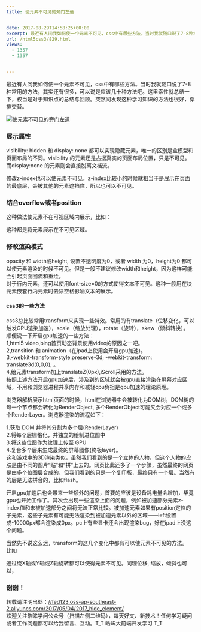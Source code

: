 ```yaml
---
title: 使元素不可见的旁门左道


date: 2017-08-29T14:58:25+00:00
excerpt: 最近有人问我如何使一个元素不可见，css中有哪些方法。当时我就随口说了7-8种常用的方法，其实还有很多，可以说是应该几十种方法吧。这里索性就总结一下，权当是对于知识点的总结与回顾。突然间发现这种学习知识的方法也很好，穿插交替。
url: /html5css3/829.html
views:
  - 1357
  - 1357


---
```

最近有人问我如何使一个元素不可见，css中有哪些方法。当时我就随口说了7-8种常用的方法，其实还有很多，可以说是应该几十种方法吧。这里索性就总结一下，权当是对于知识点的总结与回顾。突然间发现这种学习知识的方法也很好，穿插交替。

<a></a> 

![使元素不可见的旁门左道][1] 

### [][2]展示属性

visibility: hidden 和 display: none 都可以实现隐藏元素，唯一的区别是盒模型和页面布局的不同。visibility 的元素还是占据真实的页面布局位置，只是不可见。而display:none 的元素则会直接脱离文档流。

修改z-index也可以使元素不可见，z-index比较小的时候就相当于是展示在页面的最底层，会被其他的元素遮挡住，所以也可以不可见。

### [][3]结合overflow或者position

这种做法使元素不在可视区域内展示，比如：





这种都是将元素展示在不可见区域。

### [][4]修改渲染模式

opacity 和 width或height, 设置不透明度为0，或者 width 为0，height为0 都可以使元素渲染的时候不可见。但是一般不建议修改width和height，因为这样可能会引起页面回流和重绘。  
对于行内元素，还可以使用font-size=0的方式使得文本不可见。这种一般用在块元素嵌套行内元素时去除空格影响文本的展示。

#### [][5]css3的一些方法

css3总比较常用transform来实现一些特效。常用的有translate（位移变化，可以触发GPU渲染加速），scale（缩放处理），rotate（旋转），skew（倾斜转换）。  
顺便说一下开启gpu加速的一些方法：  
1,html5 video,bing首页动态背景使用video的原因之一吧。  
2,transition 和 animation（在ipad上使用会开启gpu加速)。  
3,-webkit-transform-style:preserve-3d; -webkit-transform: translate3d(0,0,0); 。  
4,给元素transform加上translateZ(0px),iScroll采用的方法。  
按照上述方法开启gpu加速后，涉及到的区域就会被gpu直接渲染在屏幕对应区域，不用和浏览器进程共享内存和减轻cpu负担是gpu加速的理论原理。

浏览器解析展示html页面的时候，html在浏览器中会被转化为DOM树，DOM树的每一个节点都会转化为RenderObject, 多个RenderObject可能又会对应一个或多个RenderLayer。浏览器渲染的流程如下：

1.获取 DOM 并将其分割为多个层(RenderLayer)  
2.将每个层栅格化，并独立的绘制进位图中  
3.将这些位图作为纹理上传至 GPU  
4.复合多个层来生成最终的屏幕图像(终极layer)。  
这和游戏中的3D渲染类似，虽然我们看到的是一个立体的人物，但这个人物的皮肤是由不同的图片“贴”和“拼”上去的。网页比此还多了一个步骤，虽然最终的网页是由多个位图层合成的，但我们看到的只是一个复印版，最终只有一个层。当然有的层是无法拼合的，比如flash。

开启gpu加速后也会带来一些额外的问题，首要的应该是设备耗电量会增加，毕竟gpu也开始工作了。其次会出现一些渲染上面的问题，例如被加速部分元素z-index值和未被加速部分之间将无法正常比较。被加速元素如果有position定位的子元素，这些子元素有可能无法渲染到被加速元素以外的区域——left设置成-10000px都会渲染成0px。pc上有些显卡还会出现渲染bug，好在ipad上没这个问题。

当然先不说这么远，transform的这几个变化中都有可以使元素不可见的方法。  
比如





通过绕X轴或Y轴或Z轴旋转都可以使得元素不可见。同理位移, 缩放，倾斜也可以，





### [][6]谢谢！

转载请注明出处：<a href="//fed123.oss-ap-southeast-2.aliyuncs.com/2017/05/04/2017_hide_element/" target="_blank" rel="external">//fed123.oss-ap-southeast-2.aliyuncs.com/2017/05/04/2017_hide_element/</a>  
欢迎关注皓眸学问公众号（扫描左侧二维码），每天好文、新技术！任何学习疑问或者工作问题都可以给我留言、互动。T\_T 皓眸大前端开发学习 T\_T

 [1]: //fed123.oss-ap-southeast-2.aliyuncs.com/wp-content/uploads/2017/08/read-4.jpg
 [2]: //fed123.oss-ap-southeast-2.aliyuncs.com/2017/05/04/2017_hide_element/#展示属性 "展示属性"
 [3]: //fed123.oss-ap-southeast-2.aliyuncs.com/2017/05/04/2017_hide_element/#结合overflow或者position "结合overflow或者position"
 [4]: //fed123.oss-ap-southeast-2.aliyuncs.com/2017/05/04/2017_hide_element/#修改渲染模式 "修改渲染模式"
 [5]: //fed123.oss-ap-southeast-2.aliyuncs.com/2017/05/04/2017_hide_element/#css3的一些方法 "css3的一些方法"
 [6]: //fed123.oss-ap-southeast-2.aliyuncs.com/2017/05/04/2017_hide_element/#谢谢！ "谢谢！"